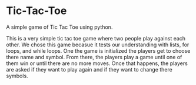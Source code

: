 # Tic-Tac-Toe
A simple game of Tic Tac Toe using python. 

This is a very simple tic tac toe game where two people play against each other. We chose this game becasue it tests our understanding with lists, for loops, and while loops. One the game is initialized the players get to choose there name and symbol. From there, the players play a game until one of them win or until there are no more moves. Once that happens, the players are asked if they want to play again and if they want to change there symbols.
